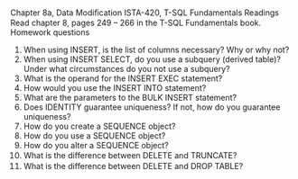 Chapter 8a, Data Modiﬁcation
ISTA-420, T-SQL Fundamentals
Readings
Read chapter 8, pages 249 – 266 in the T-SQL Fundamentals book.
Homework questions
1. When using INSERT, is the list of columns necessary? Why or why not?
2. When using INSERT SELECT, do you use a subquery (derived table)? Under what circumstances do you not use a subquery?
3. What is the operand for the INSERT EXEC statement?
4. How would you use the INSERT INTO statement?
5. What are the parameters to the BULK INSERT statement?
6. Does IDENTITY guarantee uniqueness? If not, how do you guarantee uniqueness?
7. How do you create a SEQUENCE object?
8. How do you use a SEQUENCE object?
9. How do you alter a SEQUENCE object?
10. What is the diﬀerence between DELETE and TRUNCATE?
11. What is the diﬀerence between DELETE and DROP TABLE?
